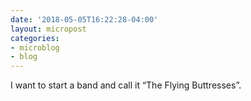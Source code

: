 ```yaml
---
date: '2018-05-05T16:22:28-04:00'
layout: micropost
categories:
- microblog
- blog
---
```


I want to start a band and call it “The Flying Buttresses”.


